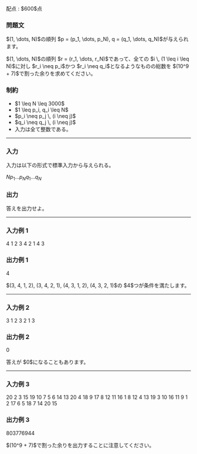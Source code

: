 
<div>

<span>

<span>

<p>
配点 : $600$点
</p>

<div>

<section>

### **問題文**

<p>
$(1, \dots, N)$の順列 $p = (p_1, \dots, p_N), q = (q_1, \dots, q_N)$が与えられます。
</p>

<p>
$(1, \dots, N)$の順列 $r = (r_1, \dots, r_N)$であって、全ての $i \, (1 \leq i \leq N)$に対し $r_i \neq p_i$かつ $r_i \neq q_i$となるようなものの総数を $(10^9 + 7)$で割った余りを求めてください。
</p>

</section>

</div>

<div>

<section>

### **制約**

<ul>

<li>
$1 \leq N \leq 3000$
</li>

<li>
$1 \leq p_i, q_i \leq N$
</li>

<li>
$p_i \neq p_j \, (i \neq j)$
</li>

<li>
$q_i \neq q_j \, (i \neq j)$
</li>

<li>
入力は全て整数である。
</li>

</ul>

</section>

</div>

---

<div>

<div>

<section>

### **入力**

<p>
入力は以下の形式で標準入力から与えられる。
</p>

<div>

$N$$p_1$$\ldots$$p_N$$q_1$$\ldots$$q_N$
</div>

</section>

</div>

<div>

<section>

### **出力**

<p>
答えを出力せよ。
</p>

</section>

</div>

</div>

---

<div>

<section>

### **入力例 1**

<div>

4
1 2 3 4
2 1 4 3

</div>

</section>

</div>

<div>

<section>

### **出力例 1**

<div>

4

</div>

<p>
$(3, 4, 1, 2), (3, 4, 2, 1), (4, 3, 1, 2), (4, 3, 2, 1)$の $4$つが条件を満たします。
</p>

</section>

</div>

---

<div>

<section>

### **入力例 2**

<div>

3
1 2 3
2 1 3

</div>

</section>

</div>

<div>

<section>

### **出力例 2**

<div>

0

</div>

<p>
答えが $0$になることもあります。
</p>

</section>

</div>

---

<div>

<section>

### **入力例 3**

<div>

20
2 3 15 19 10 7 5 6 14 13 20 4 18 9 17 8 12 11 16 1
8 12 4 13 19 3 10 16 11 9 1 2 17 6 5 18 7 14 20 15

</div>

</section>

</div>

<div>

<section>

### **出力例 3**

<div>

803776944

</div>

<p>
$(10^9 + 7)$で割った余りを出力することに注意してください。
</p>

</section>

</div>

</span>

</span>

</div>
